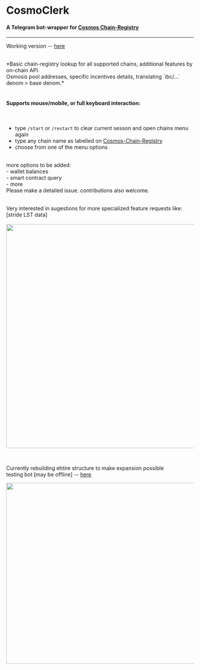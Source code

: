 
# CosmoClerk

#### A Telegram bot-wrapper for [Cosmos Chain-Registry](https://github.com/cosmos/chain-registry)

***

Working version -- [here](https://t.me/Cosmos_Directory_bot)

<br>
*Basic chain-registry lookup for all supported chains, additional features by on-chain API.<br>
Osmosis pool addresses, specific incentives details, translating `ibc/...` denom > base denom.*
<br><br>

#### Supports mouse/mobile, or full keyboard interaction:
<br>

- type `/start` or `/restart` to clear current sesson and open chains menu again <br>
- type any chain name as labelled on [Cosmos-Chain-Registry](https://github.com/cosmos/chain-registry) <br>
- choose from one of the menu options<br>
<br>
more options to be added:<br>
- wallet balances<br>
- smart contract query<br>
- more<br>
Please make a detailed issue. contributions also welcome.
<br><br>

Very interested in sugestions for more specialized feature requests like:<br>
[stride LST data] <br>
<br>
<img src="https://github.com/Cordtus/cosmoclerk/assets/96965330/e66b2804-8e8f-4b28-9edc-a90b6f6d11b6" width="600" height="600">

<br>

Currently rebuilding ehtire structure to make expansion possible<br>
testing bot [may be offline] -- [here](https://t.me/cac_devbot) <br>

<img src="https://github.com/Cordtus/cosmoclerk/assets/96965330/fe0757f0-d98b-43ee-bdcd-4574941858eb" width="600" height="485">